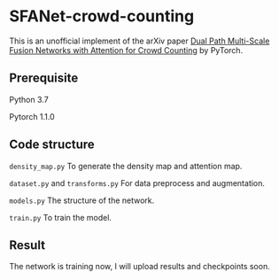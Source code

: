 # SFANet-crowd-counting

This is an unofficial implement of the arXiv paper [Dual Path Multi-Scale Fusion Networks with Attention for Crowd Counting](https://arxiv.org/abs/1902.01115) by PyTorch. 

## Prerequisite

Python 3.7

Pytorch 1.1.0

## Code structure

`density_map.py` To generate the density map and attention map. 

`dataset.py` and `transforms.py` For data preprocess and augmentation. 

`models.py` The structure of the network. 

`train.py` To train the model. 

## Result

The network is training now, I will upload results and checkpoints soon. 